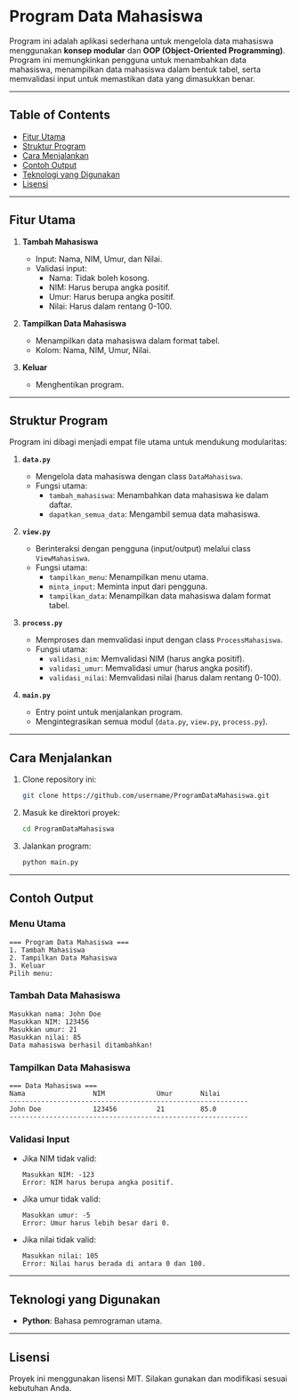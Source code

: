 # Program Data Mahasiswa

Program ini adalah aplikasi sederhana untuk mengelola data mahasiswa menggunakan **konsep modular** dan **OOP (Object-Oriented Programming)**. Program ini memungkinkan pengguna untuk menambahkan data mahasiswa, menampilkan data mahasiswa dalam bentuk tabel, serta memvalidasi input untuk memastikan data yang dimasukkan benar.

---

## Table of Contents
- [Fitur Utama](#fitur-utama)
- [Struktur Program](#struktur-program)
- [Cara Menjalankan](#cara-menjalankan)
- [Contoh Output](#contoh-output)
- [Teknologi yang Digunakan](#teknologi-yang-digunakan)
- [Lisensi](#lisensi)

---

## Fitur Utama

1. **Tambah Mahasiswa**
   - Input: Nama, NIM, Umur, dan Nilai.
   - Validasi input:
     - Nama: Tidak boleh kosong.
     - NIM: Harus berupa angka positif.
     - Umur: Harus berupa angka positif.
     - Nilai: Harus dalam rentang 0-100.

2. **Tampilkan Data Mahasiswa**
   - Menampilkan data mahasiswa dalam format tabel.
   - Kolom: Nama, NIM, Umur, Nilai.

3. **Keluar**
   - Menghentikan program.

---

## Struktur Program

Program ini dibagi menjadi empat file utama untuk mendukung modularitas:

1. **`data.py`**
   - Mengelola data mahasiswa dengan class `DataMahasiswa`.
   - Fungsi utama:
     - `tambah_mahasiswa`: Menambahkan data mahasiswa ke dalam daftar.
     - `dapatkan_semua_data`: Mengambil semua data mahasiswa.

2. **`view.py`**
   - Berinteraksi dengan pengguna (input/output) melalui class `ViewMahasiswa`.
   - Fungsi utama:
     - `tampilkan_menu`: Menampilkan menu utama.
     - `minta_input`: Meminta input dari pengguna.
     - `tampilkan_data`: Menampilkan data mahasiswa dalam format tabel.

3. **`process.py`**
   - Memproses dan memvalidasi input dengan class `ProcessMahasiswa`.
   - Fungsi utama:
     - `validasi_nim`: Memvalidasi NIM (harus angka positif).
     - `validasi_umur`: Memvalidasi umur (harus angka positif).
     - `validasi_nilai`: Memvalidasi nilai (harus dalam rentang 0-100).

4. **`main.py`**
   - Entry point untuk menjalankan program.
   - Mengintegrasikan semua modul (`data.py`, `view.py`, `process.py`).

---

## Cara Menjalankan

1. Clone repository ini:
   ```bash
   git clone https://github.com/username/ProgramDataMahasiswa.git
   ```

2. Masuk ke direktori proyek:
   ```bash
   cd ProgramDataMahasiswa
   ```

3. Jalankan program:
   ```bash
   python main.py
   ```

---

## Contoh Output

### Menu Utama
```plaintext
=== Program Data Mahasiswa ===
1. Tambah Mahasiswa
2. Tampilkan Data Mahasiswa
3. Keluar
Pilih menu:
```

### Tambah Data Mahasiswa
```plaintext
Masukkan nama: John Doe
Masukkan NIM: 123456
Masukkan umur: 21
Masukkan nilai: 85
Data mahasiswa berhasil ditambahkan!
```

### Tampilkan Data Mahasiswa
```plaintext
=== Data Mahasiswa ===
Nama                 NIM             Umur       Nilai     
------------------------------------------------------------
John Doe             123456          21         85.0      
------------------------------------------------------------
```

### Validasi Input
- Jika NIM tidak valid:
  ```plaintext
  Masukkan NIM: -123
  Error: NIM harus berupa angka positif.
  ```
- Jika umur tidak valid:
  ```plaintext
  Masukkan umur: -5
  Error: Umur harus lebih besar dari 0.
  ```
- Jika nilai tidak valid:
  ```plaintext
  Masukkan nilai: 105
  Error: Nilai harus berada di antara 0 dan 100.
  ```

---

## Teknologi yang Digunakan

- **Python**: Bahasa pemrograman utama.

---

## Lisensi

Proyek ini menggunakan lisensi MIT. Silakan gunakan dan modifikasi sesuai kebutuhan Anda.

